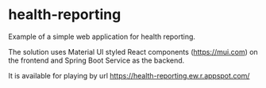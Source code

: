 # health-reporting
Example of a simple web application for health reporting.

The solution uses Material UI styled React components (https://mui.com) on the frontend and Spring Boot Service as the backend.

It is available for playing by url https://health-reporting.ew.r.appspot.com/
